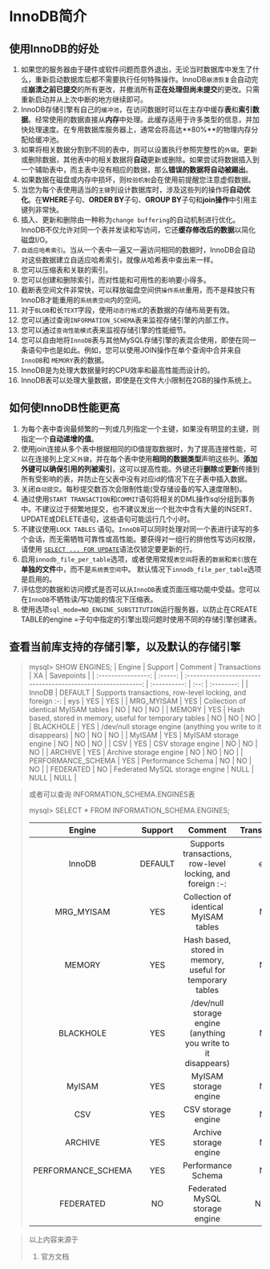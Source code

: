 # InnoDB简介

## 使用InnoDB的好处

1. 如果您的服务器由于硬件或软件问题而意外退出，无论当时数据库中发生了什么，重新启动数据库后都不需要执行任何特殊操作。InnoDB`崩溃恢复`会自动完成**崩溃之前已提交**的所有更改，并撤消所有**正在处理但尚未提交**的更改。只需重新启动并从上次中断的地方继续即可。
2. InnoDB存储引擎有自己的`缓冲池`，在访问数据时可以在主存中缓存**表**和**索引数据**。经常使用的数据直接从**内存**中处理。此缓存适用于许多类型的信息，并加快处理速度。在专用数据库服务器上，通常会将高达**80%**的物理内存分配给缓冲池。
3. 如果将相关数据分割到不同的表中，则可以设置执行参照完整性的`外键`。更新或删除数据，其他表中的相关数据将**自动**更新或删除。如果尝试将数据插入到一个辅助表中，而主表中没有相应的数据，那么**错误的数据将自动被踢出**。
4. 如果数据在磁盘或内存中损坏，则`校验机制`会在使用前提醒您注意虚假数据。
5. 当您为每个表使用适当的`主键`列设计数据库时，涉及这些列的操作将**自动优化**。在**WHERE**子句、**ORDER BY**子句、**GROUP BY**子句和**join操作**中引用主键列非常快。
6. 插入、更新和删除由一种称为`change buffering`的自动机制进行优化。InnoDB不仅允许对同一个表并发读和写访问，它还**缓存修改后的数据**以简化磁盘I/O。
7. `自适应哈希索引`。当从一个表中一遍又一遍访问相同的数据时，InnoDB会自动对这些数据建立自适应哈希索引，就像从哈希表中查出来一样。
8. 您可以压缩表和关联的索引。
9. 您可以创建和删除索引，而对性能和可用性的影响要小得多。
10. 截断表空间文件非常快，可以释放磁盘空间供`操作系统`重用，而不是释放只有InnoDB才能重用的`系统表空间`内的空间。
11. 对于`BLOB`和长`TEXT`字段，使用`动态行格式`的表数据的存储布局更有效。
12. 您可以通过查询`INFORMATION_SCHEMA`表来监视存储引擎的内部工作。
13. 您可以通过`查询性能模式`表来监视存储引擎的性能细节。
14. 您可以自由地将`InnoDB`表与其他MySQL存储引擎的表混合使用，即使在同一条语句中也是如此。例如，您可以使用JOIN操作在单个查询中合并来自`InnoDB`和 `MEMORY`表的数据。
15. InnoDB是为处理大数据量时的CPU效率和最高性能而设计的。
16. InnoDB表可以处理大量数据，即使是在文件大小限制在2GB的操作系统上。

## 如何使InnoDB性能更高

1. 为每个表中查询最频繁的一列或几列指定一个主键，如果没有明显的主键，则指定一个**自动递增的值**。
2. 使用join连接从多个表中根据相同的ID值提取数据时，为了提高连接性能，可以在连接列上定义`外键`，并在每个表中使用**相同的数据类型**声明这些列。**添加外键可以确保引用的列被索引**，这可以提高性能。外键还将**删除**或**更新**传播到所有受影响的表，并防止在父表中没有对应id的情况下在子表中插入数据。
3. 关闭`自动提交`。每秒提交数百次会限制性能(受存储设备的写入速度限制)。
4. 通过使用`START TRANSACTION`和`COMMIT`语句将相关的DML操作sql分组到事务中。不建议过于频繁地提交，也不建议发出一个批次中含有大量的INSERT、UPDATE或DELETE语句，这些语句可能运行几个小时。
5. 不建议使用`LOCK TABLES` 语句。`InnoDB`可以同时处理对同一个表进行读写的多个会话，而无需牺牲可靠性或高性能。要获得对一组行的排他性写访问权限，请使用 [`SELECT ... FOR UPDATE`](https://dev.mysql.com/doc/refman/5.7/en/innodb-locking-reads.html)语法仅锁定要更新的行。
6. 启用`innodb_file_per_table`选项，或者使用常规`表空间`将表的`数据`和`索引`放在**单独的文件**中，而不是`系统表空间`中。
   默认情况下`innodb_file_per_table`选项是启用的。
7. 评估您的数据和访问模式是否可以从`InnoDB`表或页面压缩功能中受益。您可以在`InnoDB`不牺牲读/写功能的情况下压缩表。
8. 使用选项`sql_mode=NO_ENGINE_SUBSTITUTION`运行服务器，以防止在CREATE TABLE的engine =子句中指定的引擎出现问题时使用不同的存储引擎创建表。

## 查看当前库支持的存储引擎，以及默认的存储引擎

> mysql> SHOW ENGINES;
>|       Engine       | Support |                           Comment                            | Transactions |  XA  | Savepoints |
> | :----------------: | :-----: | :----------------------------------------------------------: | :----------: | :--: | :--------: |
> |       InnoDB       | DEFAULT |  Supports transactions, row-level locking, and foreign :-:   |     eys      | YES  |    YES     |
> |     MRG_MYISAM     |   YES   |            Collection of identical MyISAM tables             |      NO      |  NO  |     NO     |
> |       MEMORY       |   YES   |  Hash based, stored in memory, useful for temporary tables   |      NO      |  NO  |     NO     |
> |     BLACKHOLE      |   YES   | /dev/null storage engine (anything you write to it disappears) |      NO      |  NO  |     NO     |
> |       MyISAM       |   YES   |                    MyISAM storage engine                     |      NO      |  NO  |     NO     |
> |        CSV         |   YES   |                      CSV storage engine                      |      NO      |  NO  |     NO     |
> |      ARCHIVE       |   YES   |                    Archive storage engine                    |      NO      |  NO  |     NO     |
> | PERFORMANCE_SCHEMA |   YES   |                      Performance Schema                      |      NO      |  NO  |     NO     |
> |     FEDERATED      |   NO    |                Federated MySQL storage engine                |     NULL     | NULL |    NULL    |

> 或者可以查询 INFORMATION_SCHEMA.ENGINES表
>
> mysql> SELECT * FROM INFORMATION_SCHEMA.ENGINES;
>
> |       Engine       | Support |                           Comment                            | Transactions |  XA  | Savepoints |
> | :----------------: | :-----: | :----------------------------------------------------------: | :----------: | :--: | :--------: |
> |       InnoDB       | DEFAULT |  Supports transactions, row-level locking, and foreign :-:   |     eys      | YES  |    YES     |
> |     MRG_MYISAM     |   YES   |            Collection of identical MyISAM tables             |      NO      |  NO  |     NO     |
> |       MEMORY       |   YES   |  Hash based, stored in memory, useful for temporary tables   |      NO      |  NO  |     NO     |
> |     BLACKHOLE      |   YES   | /dev/null storage engine (anything you write to it disappears) |      NO      |  NO  |     NO     |
> |       MyISAM       |   YES   |                    MyISAM storage engine                     |      NO      |  NO  |     NO     |
> |        CSV         |   YES   |                      CSV storage engine                      |      NO      |  NO  |     NO     |
> |      ARCHIVE       |   YES   |                    Archive storage engine                    |      NO      |  NO  |     NO     |
> | PERFORMANCE_SCHEMA |   YES   |                      Performance Schema                      |      NO      |  NO  |     NO     |
> |     FEDERATED      |   NO    |                Federated MySQL storage engine                |     NULL     | NULL |    NULL    |



> 以上内容来源于
>
> 1. 官方文档